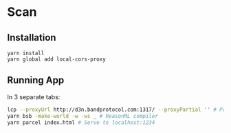 # Scan

## Installation

```
yarn install
yarn global add local-cors-proxy
```

## Running App

In 3 separate tabs:

```sh
lcp --proxyUrl http://d3n.bandprotocol.com:1317/ --proxyPartial '' # Proxy server
yarn bsb -make-world -w -ws _ # ReasonML compiler
yarn parcel index.html # Serve to localhost:1234
```
